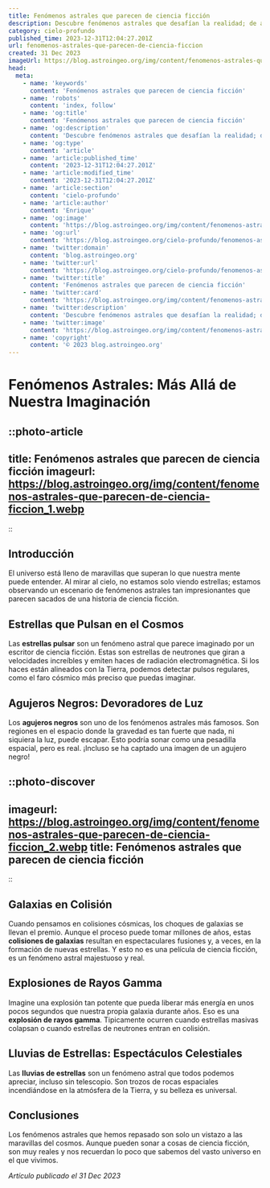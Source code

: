 ```yaml
---
title: Fenómenos astrales que parecen de ciencia ficción
description: Descubre fenómenos astrales que desafían la realidad; de agujeros negros a explosiones estelares, un viaje celestial por lo fantástico del cosmos.
category: cielo-profundo
published_time: 2023-12-31T12:04:27.201Z
url: fenomenos-astrales-que-parecen-de-ciencia-ficcion
created: 31 Dec 2023
imageUrl: https://blog.astroingeo.org/img/content/fenomenos-astrales-que-parecen-de-ciencia-ficcion_1.webp
head:
  meta:
    - name: 'keywords'
      content: 'Fenómenos astrales que parecen de ciencia ficción'
    - name: 'robots'
      content: 'index, follow'
    - name: 'og:title'
      content: 'Fenómenos astrales que parecen de ciencia ficción'
    - name: 'og:description'
      content: 'Descubre fenómenos astrales que desafían la realidad; de agujeros negros a explosiones estelares, un viaje celestial por lo fantástico del cosmos.'
    - name: 'og:type'
      content: 'article'
    - name: 'article:published_time'
      content: '2023-12-31T12:04:27.201Z'
    - name: 'article:modified_time'
      content: '2023-12-31T12:04:27.201Z'
    - name: 'article:section'
      content: 'cielo-profundo'
    - name: 'article:author'
      content: 'Enrique'
    - name: 'og:image'
      content: 'https://blog.astroingeo.org/img/content/fenomenos-astrales-que-parecen-de-ciencia-ficcion_1.webp'
    - name: 'og:url'
      content: 'https://blog.astroingeo.org/cielo-profundo/fenomenos-astrales-que-parecen-de-ciencia-ficcion'
    - name: 'twitter:domain'
      content: 'blog.astroingeo.org'
    - name: 'twitter:url'
      content: 'https://blog.astroingeo.org/cielo-profundo/fenomenos-astrales-que-parecen-de-ciencia-ficcion'
    - name: 'twitter:title'
      content: 'Fenómenos astrales que parecen de ciencia ficción'
    - name: 'twitter:card'
      content: 'https://blog.astroingeo.org/img/content/fenomenos-astrales-que-parecen-de-ciencia-ficcion_1.webp'
    - name: 'twitter:description'
      content: 'Descubre fenómenos astrales que desafían la realidad; de agujeros negros a explosiones estelares, un viaje celestial por lo fantástico del cosmos.'
    - name: 'twitter:image'
      content: 'https://blog.astroingeo.org/img/content/fenomenos-astrales-que-parecen-de-ciencia-ficcion_1.webp'
    - name: 'copyright'
      content: '© 2023 blog.astroingeo.org'
---
```

# Fenómenos Astrales: Más Allá de Nuestra Imaginación

::photo-article
---
title: Fenómenos astrales que parecen de ciencia ficción
imageurl: https://blog.astroingeo.org/img/content/fenomenos-astrales-que-parecen-de-ciencia-ficcion_1.webp
---
::

## Introducción

El universo está lleno de maravillas que superan lo que nuestra mente puede entender. Al mirar al cielo, no estamos solo viendo estrellas; estamos observando un escenario de fenómenos astrales tan impresionantes que parecen sacados de una historia de ciencia ficción.

## Estrellas que Pulsan en el Cosmos

Las **estrellas pulsar** son un fenómeno astral que parece imaginado por un escritor de ciencia ficción. Estas son estrellas de neutrones que giran a velocidades increíbles y emiten haces de radiación electromagnética. Si los haces están alineados con la Tierra, podemos detectar pulsos regulares, como el faro cósmico más preciso que puedas imaginar.

## Agujeros Negros: Devoradores de Luz

Los **agujeros negros** son uno de los fenómenos astrales más famosos. Son regiones en el espacio donde la gravedad es tan fuerte que nada, ni siquiera la luz, puede escapar. Esto podría sonar como una pesadilla espacial, pero es real. ¡Incluso se ha captado una imagen de un agujero negro!


::photo-discover
---
imageurl: https://blog.astroingeo.org/img/content/fenomenos-astrales-que-parecen-de-ciencia-ficcion_2.webp
title: Fenómenos astrales que parecen de ciencia ficción
---
::

## Galaxias en Colisión

Cuando pensamos en colisiones cósmicas, los choques de galaxias se llevan el premio. Aunque el proceso puede tomar millones de años, estas **colisiones de galaxias** resultan en espectaculares fusiones y, a veces, en la formación de nuevas estrellas. Y esto no es una película de ciencia ficción, es un fenómeno astral majestuoso y real.

## Explosiones de Rayos Gamma

Imagine una explosión tan potente que pueda liberar más energía en unos pocos segundos que nuestra propia galaxia durante años. Eso es una **explosión de rayos gamma**. Tipicamente ocurren cuando estrellas masivas colapsan o cuando estrellas de neutrones entran en colisión.

## Lluvias de Estrellas: Espectáculos Celestiales

Las **lluvias de estrellas** son un fenómeno astral que todos podemos apreciar, incluso sin telescopio. Son trozos de rocas espaciales incendiándose en la atmósfera de la Tierra, y su belleza es universal.

## Conclusiones

Los fenómenos astrales que hemos repasado son solo un vistazo a las maravillas del cosmos. Aunque pueden sonar a cosas de ciencia ficción, son muy reales y nos recuerdan lo poco que sabemos del vasto universo en el que vivimos.

_Artículo publicado el 31 Dec 2023_